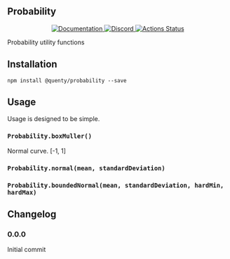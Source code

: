 ## Probability
<div align="center">
  <a href="http://quenty.github.io/api/">
    <img src="https://img.shields.io/badge/docs-website-green.svg" alt="Documentation" />
  </a>
  <a href="https://discord.gg/mhtGUS8">
    <img src="https://img.shields.io/badge/discord-nevermore-blue.svg" alt="Discord" />
  </a>
  <a href="https://github.com/Quenty/NevermoreEngine/actions">
    <img src="https://github.com/Quenty/NevermoreEngine/workflows/luacheck/badge.svg" alt="Actions Status" />
  </a>
</div>

Probability utility functions

## Installation
```
npm install @quenty/probability --save
```

## Usage
Usage is designed to be simple.

### `Probability.boxMuller()`
Normal curve. [-1, 1]

### `Probability.normal(mean, standardDeviation)`

### `Probability.boundedNormal(mean, standardDeviation, hardMin, hardMax)`


## Changelog

### 0.0.0
Initial commit
